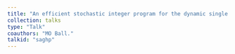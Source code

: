 ```yaml
---
title: "An efficient stochastic integer program for the dynamic single airport ground holding problem"
collection: talks
type: "Talk"
coauthors: "MO Ball."
talkid: "saghp"
---
```


